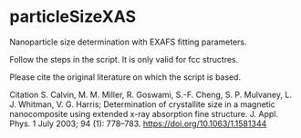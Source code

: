 # particleSizeXAS
Nanoparticle size determination with EXAFS fitting parameters. 

Follow the steps in the script. It is only valid for fcc structres. 

Please cite the original literature on which the script is based. 

Citation
S. Calvin, M. M. Miller, R. Goswami, S.-F. Cheng, S. P. Mulvaney, L. J. Whitman, V. G. Harris; Determination of crystallite size in a magnetic nanocomposite using extended x-ray absorption fine structure. J. Appl. Phys. 1 July 2003; 94 (1): 778–783. https://doi.org/10.1063/1.1581344



